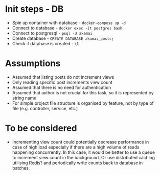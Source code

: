 # Init steps - DB

- Spin up container with database - `docker-compose up -d`
- Connect to database - `docker exec -it postgres bash`
- Connect to postgresql - `psql -U akamai`
- Create database - `CREATE DATABASE akamai_posts;`
- Check if database is created - `\l`

# Assumptions

- Assumed that listing posts do not increment views
- Only reading specific post increments view count
- Assumed that there is no need for authentication
- Assumed that author is not crucial for this task, so it is represented by string name
- For simple project file structure is organised by feature, not by type of file (e.g. controller, service, etc.)

# To be considered

- Incrementing view count could potentially decrease performance in case of high load especially if there are a high
  volume of reads happening concurrently. In this case, it would be better to use a queue to increment view count in the
  background. Or use distributed caching utilising Redis? and periodically write counts back to database in batches.
